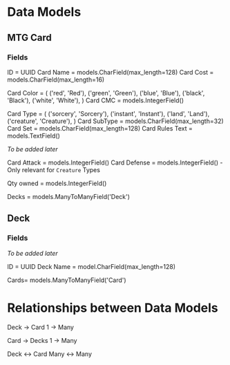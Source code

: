 
# Data Models

## MTG Card

### Fields

ID = UUID
Card Name = models.CharField(max_length=128)
Card Cost = models.CharField(max_length=16)
<!-- Card Color = models.CharField() restrict to = RED GREEN BLUE BLACK WHITE -->
Card Color = (
    ('red', 'Red'),
    ('green', 'Green'),
    ('blue', 'Blue'),
    ('black', 'Black'),
    ('white', 'White'),
)
Card CMC = models.IntegerField()
<!-- Card Type = models.CharField() 
restrict to = Sorcery Instant Land Creature -->
Card Type = (
    ('sorcery', 'Sorcery'),
    ('instant', 'Instant'),
    ('land', 'Land'),
    ('creature', 'Creature'),
)
Card SubType = models.CharField(max_length=32)
Card Set = models.CharField(max_length=128)
Card Rules Text = models.TextField()
<!-- Card Flavor Text = models.TextField() -->

*To be added later*

Card Attack = models.IntegerField()
Card Defense = models.IntegerField()
    - Only relevant for `Creature` Types

Qty owned = models.IntegerField()
<!-- Decks it is in = [ DeckIDs ] -->
Decks = models.ManyToManyField('Deck')

## Deck

### Fields

*To be added later*

ID = UUID
Deck Name = model.CharField(max_length=128)
<!-- Cards within deck = [ CardIDs ] -->
Cards= models.ManyToManyField('Card')

# Relationships between Data Models

Deck -> Card
  1  -> Many

Card -> Decks
 1   -> Many

Deck <-> Card
Many <-> Many